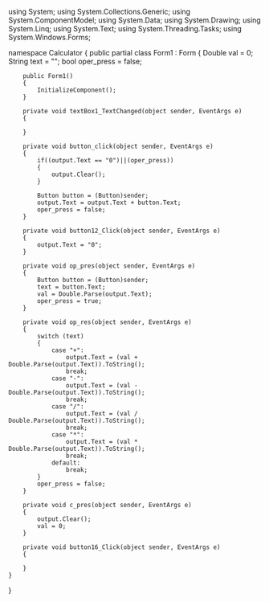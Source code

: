 using System;
using System.Collections.Generic;
using System.ComponentModel;
using System.Data;
using System.Drawing;
using System.Linq;
using System.Text;
using System.Threading.Tasks;
using System.Windows.Forms;

namespace Calculator
{
    public partial class Form1 : Form
    {
        Double val = 0;
        String text = "";
        bool oper_press = false;
        
        public Form1()
        {
            InitializeComponent();
        }

        private void textBox1_TextChanged(object sender, EventArgs e)
        {

        }

        private void button_click(object sender, EventArgs e)
        {
            if((output.Text == "0")||(oper_press))
            {
                output.Clear();
            }

            Button button = (Button)sender;
            output.Text = output.Text + button.Text;
            oper_press = false;
        }

        private void button12_Click(object sender, EventArgs e)
        {
            output.Text = "0";
        }

        private void op_pres(object sender, EventArgs e)
        {
            Button button = (Button)sender;
            text = button.Text;
            val = Double.Parse(output.Text);
            oper_press = true;
        }

        private void op_res(object sender, EventArgs e)
        {
            switch (text)
            {
                case "+":
                    output.Text = (val + Double.Parse(output.Text)).ToString();
                    break;
                case "-":
                    output.Text = (val - Double.Parse(output.Text)).ToString();
                    break;
                case "/":
                    output.Text = (val / Double.Parse(output.Text)).ToString();
                    break;
                case "*":
                    output.Text = (val * Double.Parse(output.Text)).ToString();
                    break;
                default:
                    break;
            }
            oper_press = false;
        }

        private void c_pres(object sender, EventArgs e)
        {
            output.Clear();
            val = 0;
        }

        private void button16_Click(object sender, EventArgs e)
        {

        }
    }
}
